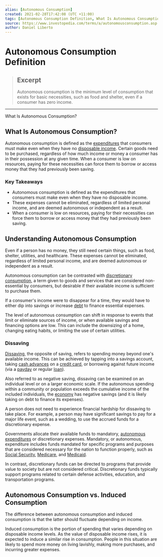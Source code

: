 ```yaml
---
alias: [Autonomous Consumption]
created: 2021-02-28T17:42:08 (UTC +11:00)
tags: [Autonomous Consumption Definition, What Is Autonomous Consumption?]
source: https://www.investopedia.com/terms/a/autonomousconsumption.asp
author: Daniel Liberto
---
```


# Autonomous Consumption Definition

> ## Excerpt
> Autonomous consumption is the minimum level of consumption that exists for basic necessities, such as food and shelter, even if a consumer has zero income.

---

What Is Autonomous Consumption?
## What Is Autonomous Consumption?

Autonomous consumption is defined as the [expenditures](https://www.investopedia.com/terms/e/expense.asp) that consumers must make even when they have no [disposable income](https://www.investopedia.com/terms/d/disposableincome.asp). Certain goods need to be purchased, regardless of how much income or money a consumer has in their possession at any given time. When a consumer is low on resources, paying for these necessities can force them to borrow or access money that they had previously been saving.

### Key Takeaways

-   Autonomous consumption is defined as the expenditures that consumers must make even when they have no disposable income.
-   These expenses cannot be eliminated, regardless of limited personal income, and are deemed autonomous or independent as a result.
-   When a consumer is low on resources, paying for their necessities can force them to borrow or access money that they had previously been saving.

## Understanding Autonomous Consumption

Even if a person has no money, they still need certain things, such as food, shelter, utilities, and healthcare. These expenses cannot be eliminated, regardless of limited personal income, and are deemed autonomous or independent as a result.

Autonomous consumption can be contrasted with [discretionary consumption](https://www.investopedia.com/terms/d/discretionary-expense.asp), a term given to goods and services that are considered non-essential by consumers, but desirable if their available income is sufficient to purchase them.

If a consumer's income were to disappear for a time, they would have to either dip into savings or increase [debt](https://www.investopedia.com/terms/d/debt.asp) to finance essential expenses.

The level of autonomous consumption can shift in response to events that limit or eliminate sources of income, or when available savings and financing options are low. This can include the downsizing of a home, changing eating habits, or limiting the use of certain utilities.

### Dissaving

[Dissaving](https://www.investopedia.com/terms/d/dissaving.asp), the opposite of saving, refers to spending money beyond one's available income. This can be achieved by tapping into a savings account, taking [cash advances](https://www.investopedia.com/terms/c/cashadvance.asp) on a [credit card](https://www.investopedia.com/terms/c/creditcard.asp), or borrowing against future income (via a [payday](https://www.investopedia.com/terms/p/payday-loans.asp) or regular [loan](https://www.investopedia.com/terms/l/loan.asp)).

Also referred to as negative saving, dissaving can be examined on an individual level or on a larger economic scale. If the autonomous spending within a community or population exceeds the cumulative income of the included individuals, the [economy](https://www.investopedia.com/terms/e/economy.asp) has negative savings (and it is likely taking on debt to finance its expenses).

A person does not need to experience financial hardship for dissaving to take place. For example, a person may have significant savings to pay for a major life event, such as a wedding, to use the accrued funds for a discretionary expense.

Governments allocate their available funds to mandatory, [autonomous expenditures](https://www.investopedia.com/terms/a/autonomousexpenditure.asp) or discretionary expenses. Mandatory, or autonomous, expenditure includes funds mandated for specific programs and purposes that are considered necessary for the nation to function properly, such as [Social Security](https://www.investopedia.com/terms/s/socialsecurity.asp), [Medicare](https://www.investopedia.com/terms/m/medicare.asp), and [Medicaid](https://www.investopedia.com/terms/m/medicaid.asp).

In contrast, discretionary funds can be directed to programs that provide value to society but are not considered critical. Discretionary funds typically support programs related to certain defense activities, education, and transportation programs.

## Autonomous Consumption vs. Induced Consumption

The difference between autonomous consumption and induced consumption is that the latter should fluctuate depending on income.

Induced consumption is the portion of spending that varies depending on disposable income levels. As the value of disposable income rises, it is expected to induce a similar rise in consumption. People in this situation are likely to spend more money on living lavishly, making more purchases, and incurring greater expenses.
